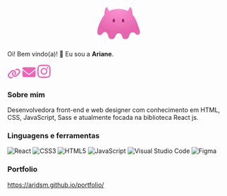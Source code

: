 <div style="text-align: center;">
<img src='https://github.com/aridsm/aridsm/blob/main/logo.svg' alt='logo' width='100px'/>
</div>

Oi! Bem vindo(a)! 👋
Eu sou a **Ariane**.
  
  
  
<a href='https://aridsm.github.io/portfolio/'><img src='https://github.com/aridsm/aridsm/blob/main/website.svg' width='30px' display='inline-block' margin='0 10px'/></a>
<a href='mailto:arianemorelato@gmail.com'><img src='https://github.com/aridsm/aridsm/blob/main/email.svg' width='30px' display='inline-block' margin='0 10px'/></a>
<a href='https://www.instagram.com/arianemorelt/'><img src='https://github.com/aridsm/aridsm/blob/main/instagram.svg' width='30px' display='inline-block' margin='0 10px'/></a>
  
  
  
### Sobre mim
Desenvolvedora front-end e web designer com conhecimento em HTML, CSS, JavaScript, Sass e atualmente focada na biblioteca React js.

### Linguagens e ferramentas

![React](https://img.shields.io/badge/react-%2320232a.svg?style=for-the-badge&logo=react&logoColor=%2361DAFB)
![CSS3](https://img.shields.io/badge/css3-%231572B6.svg?style=for-the-badge&logo=css3&logoColor=white)
![HTML5](https://img.shields.io/badge/html5-%23E34F26.svg?style=for-the-badge&logo=html5&logoColor=white)
![JavaScript](https://img.shields.io/badge/javascript-%23323330.svg?style=for-the-badge&logo=javascript&logoColor=%23F7DF1E)
![Visual Studio Code](https://img.shields.io/badge/Visual%20Studio%20Code-0078d7.svg?style=for-the-badge&logo=visual-studio-code&logoColor=white)
![Figma](https://img.shields.io/badge/figma-%23F24E1E.svg?style=for-the-badge&logo=figma&logoColor=white)


### Portfolio

https://aridsm.github.io/portfolio/
